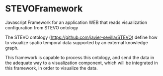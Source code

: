 # STEVOFramework
Javascript Framework for an application WEB that reads visualization configuration from STEVO ontology

The STEVO ontology (https://github.com/javier-sevilla/STEVO) define how to visualize spatio temporal data supported by an external knowledge graph.

This framework is capable to process this ontology, and send the data in the adequate way to a visualization component, which will be integrated in this framework, in order to visualize the data.
